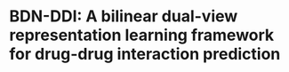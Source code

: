 # BDN-DDI: A bilinear dual-view representation learning framework for drug-drug interaction prediction
